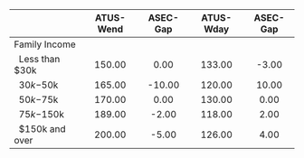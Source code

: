 
|                      |    ATUS-Wend |     ASEC-Gap |    ATUS-Wday |     ASEC-Gap |
| -------------------- | :----------: | :----------: | :----------: | :----------: |
| Family Income        |              |              |              |              |
| &nbsp;&nbsp;Less than $30k |       150.00 |         0.00 |       133.00 |        -3.00 |
| &nbsp;&nbsp;$30k-$50k |       165.00 |       -10.00 |       120.00 |        10.00 |
| &nbsp;&nbsp;$50k-$75k |       170.00 |         0.00 |       130.00 |         0.00 |
| &nbsp;&nbsp;$75k-$150k |       189.00 |        -2.00 |       118.00 |         2.00 |
| &nbsp;&nbsp;$150k and over |       200.00 |        -5.00 |       126.00 |         4.00 |

